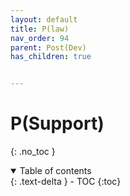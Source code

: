 ```yaml
---
layout: default
title: P(law)
nav_order: 94
parent: Post(Dev)
has_children: true


---
```


# P(Support)

{: .no_toc }

<details open markdown="block">
  <summary>
    Table of contents
  </summary>
  {: .text-delta }
- TOC
{:toc}
</details>

<!------------------------------------ STEP ------------------------------------>

